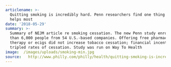 ```yaml
---
articlename: >-
  Quitting smoking is incredibly hard. Penn researchers find one thing that
  helps most
date: '2018-05-29'
summary: >-
  Summary of NEJM article re smoking cessation. The new Penn study enrolled more
  than 6,000 people from 54 U.S.-based companies. Offering free pharmacological
  therapy or ecigs did not increase tobacco cessation; financial incentives
  tripled rates of cessation. Study was run on Way To Health
image:  /images/uploads/smoking-min.jpg
source:   http://www.philly.com/philly/health/quitting-smoking-is-incredibly-hard-penn-researchers-find-one-thing-that-helps-most-20180524.html
---
```


